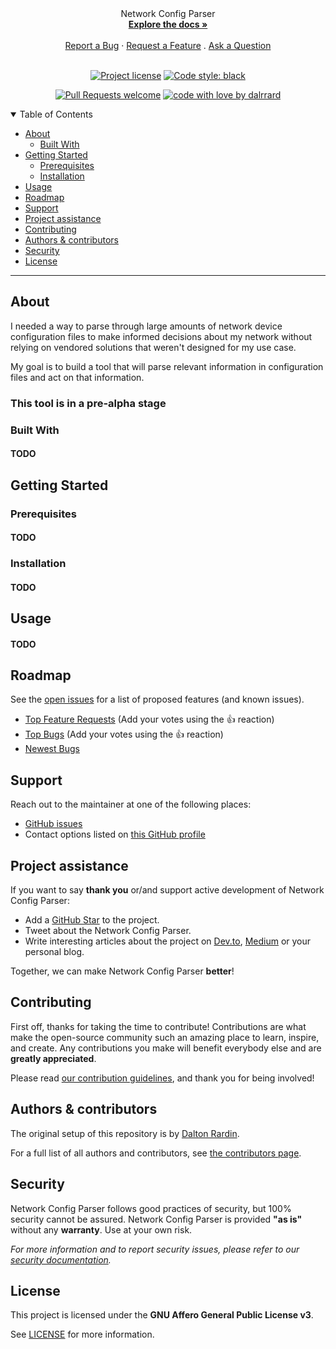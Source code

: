 
<div align="center">
  Network Config Parser
  <br />
  <a href="#about"><strong>Explore the docs »</strong></a>
  <br />
  <br />
  <a href="https://github.com/dalrrard/network-config-parser/issues/new?assignees=&labels=bug&template=01_BUG_REPORT.md&title=bug%3A+">Report a Bug</a>
  ·
  <a href="https://github.com/dalrrard/network-config-parser/issues/new?assignees=&labels=enhancement&template=02_FEATURE_REQUEST.md&title=feat%3A+">Request a Feature</a>
  .
  <a href="https://github.com/dalrrard/network-config-parser/issues/new?assignees=&labels=question&template=04_SUPPORT_QUESTION.md&title=support%3A+">Ask a Question</a>
</div>

<div align="center">
<br />

[![Project license](https://img.shields.io/github/license/dalrrard/network-config-parser.svg?style=flat-square)](LICENSE)
[![Code style: black](https://img.shields.io/badge/code%20style-black-000000.svg?style=flat-square)](https://github.com/psf/black)

[![Pull Requests welcome](https://img.shields.io/badge/PRs-welcome-ff69b4.svg?style=flat-square)](https://github.com/dalrrard/network-config-parser/issues?q=is%3Aissue+is%3Aopen+label%3A%22help+wanted%22)
[![code with love by dalrrard](https://img.shields.io/badge/%3C%2F%3E%20with%20%E2%99%A5%20by-dalrrard-ff1414.svg?style=flat-square)](https://github.com/dalrrard)

</div>

<details open="open">
<summary>Table of Contents</summary>

- [About](#about)
  - [Built With](#built-with)
- [Getting Started](#getting-started)
  - [Prerequisites](#prerequisites)
  - [Installation](#installation)
- [Usage](#usage)
- [Roadmap](#roadmap)
- [Support](#support)
- [Project assistance](#project-assistance)
- [Contributing](#contributing)
- [Authors & contributors](#authors--contributors)
- [Security](#security)
- [License](#license)

</details>

---

## About

I needed a way to parse through large amounts of network device configuration files to make informed decisions about my network without relying on vendored solutions that weren't designed for my use case.

My goal is to build a tool that will parse relevant information in configuration files and act on that information.

### **This tool is in a pre-alpha stage**


### Built With

#### TODO

## Getting Started

### Prerequisites

#### TODO

### Installation

#### TODO

## Usage

#### TODO

## Roadmap

See the [open issues](https://github.com/dalrrard/network-config-parser/issues) for a list of proposed features (and known issues).

- [Top Feature Requests](https://github.com/dalrrard/network-config-parser/issues?q=label%3Aenhancement+is%3Aopen+sort%3Areactions-%2B1-desc) (Add your votes using the 👍 reaction)
- [Top Bugs](https://github.com/dalrrard/network-config-parser/issues?q=is%3Aissue+is%3Aopen+label%3Abug+sort%3Areactions-%2B1-desc) (Add your votes using the 👍 reaction)
- [Newest Bugs](https://github.com/dalrrard/network-config-parser/issues?q=is%3Aopen+is%3Aissue+label%3Abug)

## Support

Reach out to the maintainer at one of the following places:

- [GitHub issues](https://github.com/dalrrard/network-config-parser/issues/new?assignees=&labels=question&template=04_SUPPORT_QUESTION.md&title=support%3A+)
- Contact options listed on [this GitHub profile](https://github.com/dalrrard)

## Project assistance

If you want to say **thank you** or/and support active development of Network Config Parser:

- Add a [GitHub Star](https://github.com/dalrrard/network-config-parser) to the project.
- Tweet about the Network Config Parser.
- Write interesting articles about the project on [Dev.to](https://dev.to/), [Medium](https://medium.com/) or your personal blog.

Together, we can make Network Config Parser **better**!

## Contributing

First off, thanks for taking the time to contribute! Contributions are what make the open-source community such an amazing place to learn, inspire, and create. Any contributions you make will benefit everybody else and are **greatly appreciated**.


Please read [our contribution guidelines](docs/CONTRIBUTING.md), and thank you for being involved!

## Authors & contributors

The original setup of this repository is by [Dalton Rardin](https://github.com/dalrrard).

For a full list of all authors and contributors, see [the contributors page](https://github.com/dalrrard/network-config-parser/contributors).

## Security

Network Config Parser follows good practices of security, but 100% security cannot be assured.
Network Config Parser is provided **"as is"** without any **warranty**. Use at your own risk.

_For more information and to report security issues, please refer to our [security documentation](docs/SECURITY.md)._

## License

This project is licensed under the **GNU Affero General Public License v3**.

See [LICENSE](LICENSE) for more information.
